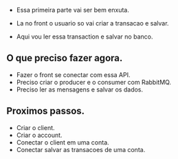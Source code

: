- Essa primeira parte vai ser bem enxuta.

- La no front o usuario so vai criar a transacao e salvar.
- Aqui vou ler essa transaction e salvar no banco.

## O que preciso fazer agora.

- Fazer o front se conectar com essa API.
- Preciso criar o producer e o consumer com RabbitMQ.
- Preciso ler as mensagens e salvar os dados.

## Proximos passos.

- Criar o client.
- Criar o account.
- Conectar o client em uma conta.
- Conectar salvar as transacoes de uma conta.
